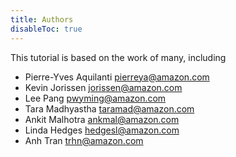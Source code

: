```yaml
---
title: Authors
disableToc: true
---
```


This tutorial is based on the work of many, including

 * Pierre-Yves Aquilanti  <pierreya@amazon.com>
 * Kevin Jorissen <jorissen@amazon.com>
 * Lee Pang <pwyming@amazon.com>
 * Tara Madhyastha <taramad@amazon.com>
 * Ankit Malhotra <ankmal@amazon.com>
 * Linda Hedges  <hedgesl@amazon.com>
 * Anh Tran <trhn@amazon.com>


